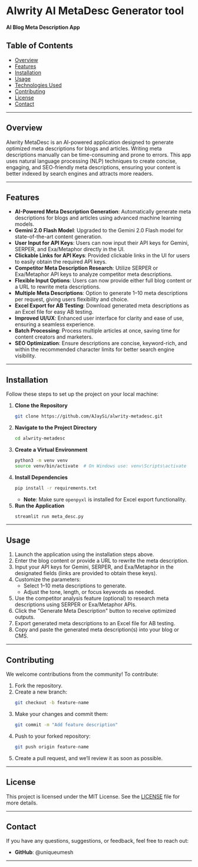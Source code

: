 # Alwrity AI MetaDesc Generator tool

**AI Blog Meta Description App**

## Table of Contents
- [Overview](#overview)
- [Features](#features)
- [Installation](#installation)
- [Usage](#usage)
- [Technologies Used](#technologies-used)
- [Contributing](#contributing)
- [License](#license)
- [Contact](#contact)

---

## Overview

Alwrity MetaDesc is an AI-powered application designed to generate optimized meta descriptions for blogs and articles. Writing meta descriptions manually can be time-consuming and prone to errors. This app uses natural language processing (NLP) techniques to create concise, engaging, and SEO-friendly meta descriptions, ensuring your content is better indexed by search engines and attracts more readers.

---

## Features

- **AI-Powered Meta Description Generation**: Automatically generate meta descriptions for blogs and articles using advanced machine learning models.
- **Gemini 2.0 Flash Model**: Upgraded to the Gemini 2.0 Flash model for state-of-the-art content generation.
- **User Input for API Keys**: Users can now input their API keys for Gemini, SERPER, and Exa/Metaphor directly in the UI.
- **Clickable Links for API Keys**: Provided clickable links in the UI for users to easily obtain the required API keys.
- **Competitor Meta Description Research**: Utilize SERPER or Exa/Metaphor API keys to analyze competitor meta descriptions.
- **Flexible Input Options**: Users can now provide either full blog content or a URL to rewrite meta descriptions.
- **Multiple Meta Descriptions**: Option to generate 1–10 meta descriptions per request, giving users flexibility and choice.
- **Excel Export for AB Testing**: Download generated meta descriptions as an Excel file for easy AB testing.
- **Improved UI/UX**: Enhanced user interface for clarity and ease of use, ensuring a seamless experience.
- **Batch Processing**: Process multiple articles at once, saving time for content creators and marketers.
- **SEO Optimization**: Ensure descriptions are concise, keyword-rich, and within the recommended character limits for better search engine visibility.

---

## Installation

Follow these steps to set up the project on your local machine:

1. **Clone the Repository**
   ```bash
   git clone https://github.com/AJaySi/alwrity-metadesc.git
   ```
2. **Navigate to the Project Directory**
   ```bash
   cd alwrity-metadesc
   ```
3. **Create a Virtual Environment**
   ```bash
   python3 -m venv venv
   source venv/bin/activate  # On Windows use: venv\Scripts\activate
   ```
4. **Install Dependencies**
   ```bash
   pip install -r requirements.txt
   ```
   - **Note**: Make sure `openpyxl` is installed for Excel export functionality.
5. **Run the Application**
   ```bash
   streamlit run meta_desc.py
   ```

---

## Usage

1. Launch the application using the installation steps above.
2. Enter the blog content or provide a URL to rewrite the meta description.
3. Input your API keys for Gemini, SERPER, and Exa/Metaphor in the designated fields (links are provided to obtain these keys).
4. Customize the parameters:
   - Select 1–10 meta descriptions to generate.
   - Adjust the tone, length, or focus keywords as needed.
5. Use the competitor analysis feature (optional) to research meta descriptions using SERPER or Exa/Metaphor APIs.
6. Click the "Generate Meta Description" button to receive optimized outputs.
7. Export generated meta descriptions to an Excel file for AB testing.
8. Copy and paste the generated meta description(s) into your blog or CMS.

---

## Contributing

We welcome contributions from the community! To contribute:

1. Fork the repository.
2. Create a new branch:
   ```bash
   git checkout -b feature-name
   ```
3. Make your changes and commit them:
   ```bash
   git commit -m "Add feature description"
   ```
4. Push to your forked repository:
   ```bash
   git push origin feature-name
   ```
5. Create a pull request, and we’ll review it as soon as possible.

---

## License

This project is licensed under the MIT License. See the [LICENSE](LICENSE) file for more details.

---

## Contact

If you have any questions, suggestions, or feedback, feel free to reach out:

- **GitHub**: @uniqueumesh

---
